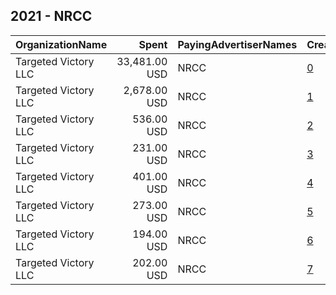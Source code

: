 ## 2021 - NRCC 
|OrganizationName|Spent|PayingAdvertiserNames|CreativeUrls|Impressions|Genders|AgeBrackets|CountryCodes|BillingAddresses|CandidateBallotInformation|
|:---|---:|:---|:---|---:|:---|:---|:---|:---|:---|
|Targeted Victory  LLC|33,481.00 USD|NRCC|[0](https://www.snap.com/political-ads/asset/8de03d13c52c448c4046569e8829025312602bd2255648a2b1179962a1d216df?mediaType=jpg)|5,859,556||18+|united states|"1100 Wilson Blvd, 10th Floor,Arlington,22209,US"|NRCC|
|Targeted Victory  LLC|2,678.00 USD|NRCC|[1](https://www.snap.com/political-ads/asset/4a15a2e63f27fdf6c9ddf8b9213f60ca589f690123bf863097a7a21fd0b811e0?mediaType=jpg)|389,868||18+|united states|"1100 Wilson Blvd, 10th Floor,Arlington,22209,US"|NRCC|
|Targeted Victory  LLC|536.00 USD|NRCC|[2](https://www.snap.com/political-ads/asset/a2db813a35a82ef348da4e9b117a7483a7546cf5aa4c6c531113102feb57dfe8?mediaType=mp4)|83,836||18+|united states|"1100 Wilson Blvd, 10th Floor,Arlington,22209,US"|NRCC|
|Targeted Victory  LLC|231.00 USD|NRCC|[3](https://www.snap.com/political-ads/asset/e7f122267d4b6df1d9c96ed70f253070ceea43430179bcbd9707ad9bd68304eb?mediaType=jpg)|33,339||18+|united states|"1100 Wilson Blvd, 10th Floor,Arlington,22209,US"|NRCC|
|Targeted Victory  LLC|401.00 USD|NRCC|[4](https://www.snap.com/political-ads/asset/e3b50427dc548b7205321dfa7c63b0f243d8f6ce57389a0020418896d4ca9962?mediaType=jpg)|32,434||18+|united states|"1100 Wilson Blvd, 10th Floor,Arlington,22209,US"|NRCC|
|Targeted Victory  LLC|273.00 USD|NRCC|[5](https://www.snap.com/political-ads/asset/3376c554a462e53fca297ee516c45677129dc8b53ecacb9d2c3731f2456de77a?mediaType=mp4)|31,913||18+|united states|"1100 Wilson Blvd, 10th Floor,Arlington,22209,US"|NRCC|
|Targeted Victory  LLC|194.00 USD|NRCC|[6](https://www.snap.com/political-ads/asset/2d03f327f35ef7fa8a98851c14e0a60331a6bbe6b02c183cc9ea9f544d3233dd?mediaType=mp4)|31,865||18+|united states|"1100 Wilson Blvd, 10th Floor,Arlington,22209,US"|NRCC|
|Targeted Victory  LLC|202.00 USD|NRCC|[7](https://www.snap.com/political-ads/asset/fb97ae81ef22aabe9751244a5262993ec7f1d194284e325bd6287dd761ebc1ae?mediaType=jpg)|25,623||18+|united states|"1100 Wilson Blvd, 10th Floor,Arlington,22209,US"|NRCC|
